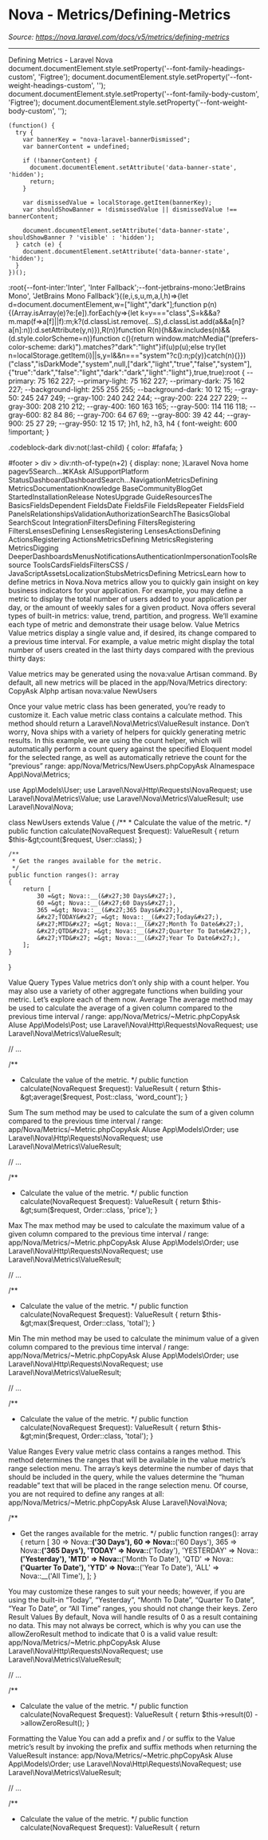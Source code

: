 # Nova - Metrics/Defining-Metrics

*Source: https://nova.laravel.com/docs/v5/metrics/defining-metrics*

---

Defining Metrics - Laravel Nova
              document.documentElement.style.setProperty('--font-family-headings-custom', 'Figtree');
              document.documentElement.style.setProperty('--font-weight-headings-custom', '');
              document.documentElement.style.setProperty('--font-family-body-custom', 'Figtree');
              document.documentElement.style.setProperty('--font-weight-body-custom', '');
            
    (function() {
      try {
        var bannerKey = "nova-laravel-bannerDismissed";
        var bannerContent = undefined;
        
        if (!bannerContent) {
          document.documentElement.setAttribute('data-banner-state', 'hidden');
          return;
        }
        
        var dismissedValue = localStorage.getItem(bannerKey);
        var shouldShowBanner = !dismissedValue || dismissedValue !== bannerContent;
        
        document.documentElement.setAttribute('data-banner-state', shouldShowBanner ? 'visible' : 'hidden');
      } catch (e) {
        document.documentElement.setAttribute('data-banner-state', 'hidden');
      }
    })();
  :root{--font-inter:'Inter', 'Inter Fallback';--font-jetbrains-mono:'JetBrains Mono', 'JetBrains Mono Fallback'}((e,i,s,u,m,a,l,h)=>{let d=document.documentElement,w=["light","dark"];function p(n){(Array.isArray(e)?e:[e]).forEach(y=>{let k=y==="class",S=k&&a?m.map(f=>a[f]||f):m;k?(d.classList.remove(...S),d.classList.add(a&&a[n]?a[n]:n)):d.setAttribute(y,n)}),R(n)}function R(n){h&&w.includes(n)&&(d.style.colorScheme=n)}function c(){return window.matchMedia("(prefers-color-scheme: dark)").matches?"dark":"light"}if(u)p(u);else try{let n=localStorage.getItem(i)||s,y=l&&n==="system"?c():n;p(y)}catch(n){}})("class","isDarkMode","system",null,["dark","light","true","false","system"],{"true":"dark","false":"light","dark":"dark","light":"light"},true,true):root {
    --primary: 75 162 227;
    --primary-light: 75 162 227;
    --primary-dark: 75 162 227;
    --background-light: 255 255 255;
    --background-dark: 10 12 15;
    --gray-50: 245 247 249;
    --gray-100: 240 242 244;
    --gray-200: 224 227 229;
    --gray-300: 208 210 212;
    --gray-400: 160 163 165;
    --gray-500: 114 116 118;
    --gray-600: 82 84 86;
    --gray-700: 64 67 69;
    --gray-800: 39 42 44;
    --gray-900: 25 27 29;
    --gray-950: 12 15 17;
  }h1, h2, h3, h4 {
    font-weight: 600 !important;
}

.codeblock-dark div:not(:last-child) {
    color: #fafafa;
}

#footer > div > div:nth-of-type(n+2) {
    display: none;
}Laravel Nova home pagev5Search...⌘KAsk AISupportPlatform StatusDashboardDashboardSearch...NavigationMetricsDefining MetricsDocumentationKnowledge BaseCommunityBlogGet StartedInstallationRelease NotesUpgrade GuideResourcesThe BasicsFieldsDependent FieldsDate FieldsFile FieldsRepeater FieldsField PanelsRelationshipsValidationAuthorizationSearchThe BasicsGlobal SearchScout IntegrationFiltersDefining FiltersRegistering FiltersLensesDefining LensesRegistering LensesActionsDefining ActionsRegistering ActionsMetricsDefining MetricsRegistering MetricsDigging DeeperDashboardsMenusNotificationsAuthenticationImpersonationToolsResource ToolsCardsFieldsFiltersCSS / JavaScriptAssetsLocalizationStubsMetricsDefining MetricsLearn how to define metrics in Nova.Nova metrics allow you to quickly gain insight on key business indicators for your application. For example, you may define a metric to display the total number of users added to your application per day, or the amount of weekly sales for a given product.
Nova offers several types of built-in metrics: value, trend, partition, and progress. We’ll examine each type of metric and demonstrate their usage below.
​Value Metrics
Value metrics display a single value and, if desired, its change compared to a previous time interval. For example, a value metric might display the total number of users created in the last thirty days compared with the previous thirty days:

Value metrics may be generated using the nova:value Artisan command. By default, all new metrics will be placed in the app/Nova/Metrics directory:
CopyAsk AIphp artisan nova:value NewUsers

Once your value metric class has been generated, you’re ready to customize it. Each value metric class contains a calculate method. This method should return a Laravel\Nova\Metrics\ValueResult instance. Don’t worry, Nova ships with a variety of helpers for quickly generating metric results.
In this example, we are using the count helper, which will automatically perform a count query against the specified Eloquent model for the selected range, as well as automatically retrieve the count for the “previous” range:
app/Nova/Metrics/NewUsers.phpCopyAsk AInamespace App\Nova\Metrics;

use App\Models\User;
use Laravel\Nova\Http\Requests\NovaRequest;
use Laravel\Nova\Metrics\Value;
use Laravel\Nova\Metrics\ValueResult;
use Laravel\Nova\Nova;

class NewUsers extends Value
{
    /**
     * Calculate the value of the metric.
     */
    public function calculate(NovaRequest $request): ValueResult
    {
        return $this-&gt;count($request, User::class);
    }

    /**
     * Get the ranges available for the metric.
     */
    public function ranges(): array
    {
        return [
            30 =&gt; Nova::__(&#x27;30 Days&#x27;),
            60 =&gt; Nova::__(&#x27;60 Days&#x27;),
            365 =&gt; Nova::__(&#x27;365 Days&#x27;),
            &#x27;TODAY&#x27; =&gt; Nova::__(&#x27;Today&#x27;),
            &#x27;MTD&#x27; =&gt; Nova::__(&#x27;Month To Date&#x27;),
            &#x27;QTD&#x27; =&gt; Nova::__(&#x27;Quarter To Date&#x27;),
            &#x27;YTD&#x27; =&gt; Nova::__(&#x27;Year To Date&#x27;),
        ];
    }
}

​Value Query Types
Value metrics don’t only ship with a count helper. You may also use a variety of other aggregate functions when building your metric. Let’s explore each of them now.
​Average
The average method may be used to calculate the average of a given column compared to the previous time interval / range:
app/Nova/Metrics/~Metric.phpCopyAsk AIuse App\Models\Post;
use Laravel\Nova\Http\Requests\NovaRequest;
use Laravel\Nova\Metrics\ValueResult;

// ...

/**
 * Calculate the value of the metric.
 */
public function calculate(NovaRequest $request): ValueResult
{
    return $this-&gt;average($request, Post::class, &#x27;word_count&#x27;);
}

​Sum
The sum method may be used to calculate the sum of a given column compared to the previous time interval / range:
app/Nova/Metrics/~Metric.phpCopyAsk AIuse App\Models\Order;
use Laravel\Nova\Http\Requests\NovaRequest;
use Laravel\Nova\Metrics\ValueResult;

// ...

/**
 * Calculate the value of the metric.
 */
public function calculate(NovaRequest $request): ValueResult
{
    return $this-&gt;sum($request, Order::class, &#x27;price&#x27;);
}

​Max
The max method may be used to calculate the maximum value of a given column compared to the previous time interval / range:
app/Nova/Metrics/~Metric.phpCopyAsk AIuse App\Models\Order;
use Laravel\Nova\Http\Requests\NovaRequest;
use Laravel\Nova\Metrics\ValueResult;

// ...

/**
 * Calculate the value of the metric.
 */
public function calculate(NovaRequest $request): ValueResult
{
    return $this-&gt;max($request, Order::class, &#x27;total&#x27;);
}

​Min
The min method may be used to calculate the minimum value of a given column compared to the previous time interval / range:
app/Nova/Metrics/~Metric.phpCopyAsk AIuse App\Models\Order;
use Laravel\Nova\Http\Requests\NovaRequest;
use Laravel\Nova\Metrics\ValueResult;

// ...

/**
 * Calculate the value of the metric.
 */
public function calculate(NovaRequest $request): ValueResult
{
    return $this-&gt;min($request, Order::class, &#x27;total&#x27;);
}

​Value Ranges
Every value metric class contains a ranges method. This method determines the ranges that will be available in the value metric’s range selection menu. The array’s keys determine the number of days that should be included in the query, while the values determine the “human readable” text that will be placed in the range selection menu. Of course, you are not required to define any ranges at all:
app/Nova/Metrics/~Metric.phpCopyAsk AIuse Laravel\Nova\Nova;

/**
 * Get the ranges available for the metric.
 */
public function ranges(): array
{
    return [
        30 =&gt; Nova::__(&#x27;30 Days&#x27;),
        60 =&gt; Nova::__(&#x27;60 Days&#x27;),
        365 =&gt; Nova::__(&#x27;365 Days&#x27;),
        &#x27;TODAY&#x27; =&gt; Nova::__(&#x27;Today&#x27;),
        &#x27;YESTERDAY&#x27; =&gt; Nova::__(&#x27;Yesterday&#x27;),
        &#x27;MTD&#x27; =&gt; Nova::__(&#x27;Month To Date&#x27;),
        &#x27;QTD&#x27; =&gt; Nova::__(&#x27;Quarter To Date&#x27;),
        &#x27;YTD&#x27; =&gt; Nova::__(&#x27;Year To Date&#x27;),
        &#x27;ALL&#x27; =&gt; Nova::__(&#x27;All Time&#x27;),
    ];
}

You may customize these ranges to suit your needs; however, if you are using the built-in “Today”, “Yesterday”, “Month To Date”, “Quarter To Date”, “Year To Date”, or “All Time” ranges, you should not change their keys.
​Zero Result Values
By default, Nova will handle results of 0 as a result containing no data. This may not always be correct, which is why you can use the allowZeroResult method to indicate that 0 is a valid value result:
app/Nova/Metrics/~Metric.phpCopyAsk AIuse Laravel\Nova\Http\Requests\NovaRequest;
use Laravel\Nova\Metrics\ValueResult;

// ...

/**
 * Calculate the value of the metric.
 */
public function calculate(NovaRequest $request): ValueResult
{
    return $this-&gt;result(0)
        -&gt;allowZeroResult();
}

​Formatting the Value
You can add a prefix and / or suffix to the Value metric’s result by invoking the prefix and suffix methods when returning the ValueResult instance:
app/Nova/Metrics/~Metric.phpCopyAsk AIuse App\Models\Order;
use Laravel\Nova\Http\Requests\NovaRequest;
use Laravel\Nova\Metrics\ValueResult;

// ...

/**
 * Calculate the value of the metric.
 */
public function calculate(NovaRequest $request): ValueResult
{
    return